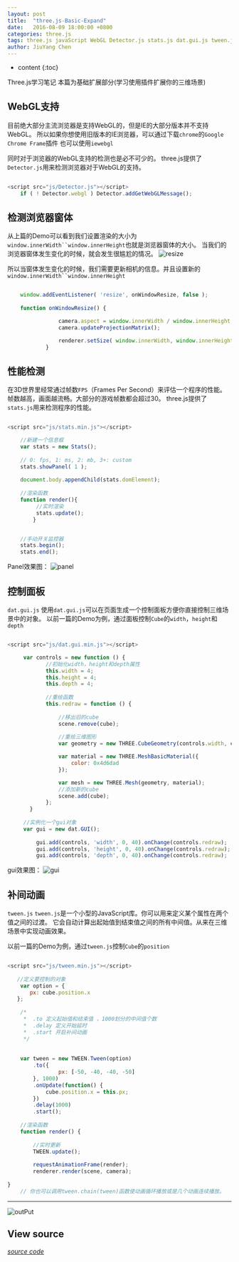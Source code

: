 ```yaml
---
layout: post
title:  "three.js-Basic-Expand"
date:   2016-08-09 18:00:00 +0800
categories: three.js
tags: three.js javaScript WebGL Detector.js stats.js dat.gui.js tween.js
author: JiuYang Chen
---
```


* content
{:toc}

Three.js学习笔记 本篇为基础扩展部分(学习使用插件扩展你的三维场景)



## WebGL支持
目前绝大部分主流浏览器是支持WebGL的，但是IE的大部分版本并不支持WebGL。
所以如果你想使用旧版本的IE浏览器，可以通过下载`chrome`的`Google Chrome Frame`插件
也可以使用`iewebgl`

同时对于浏览器的WebGL支持的检测也是必不可少的。
three.js提供了`Detector.js`用来检测浏览器对于WebGL的支持。

```js

<script src="js/Detector.js"></script>
    if ( ! Detector.webgl ) Detector.addGetWebGLMessage();

```

## 检测浏览器窗体
从上篇的Demo可以看到我们设置渲染的大小为`window.innerWidth``window.innerHeight`也就是浏览器窗体的大小。
当我们的浏览器窗体发生变化的时候，就会发生很尴尬的情况。
![resize](http://ww1.sinaimg.cn/mw690/c584f169gw1f6odzvym4kj20l70e3glk.jpg)

所以当窗体发生变化的时候，我们需要更新相机的信息。并且设置新的`window.innerWidth``window.innerHeight`

```js

    window.addEventListener( 'resize', onWindowResize, false );
    
    function onWindowResize() {

				camera.aspect = window.innerWidth / window.innerHeight;
				camera.updateProjectionMatrix();

				renderer.setSize( window.innerWidth, window.innerHeight );
			}


```

## 性能检测
在3D世界里经常通过帧数`FPS`（Frames Per Second）来评估一个程序的性能。
帧数越高，画面越流畅。大部分的游戏帧数都会超过30。
three.js提供了`stats.js`用来检测程序的性能。

```js

<script src="js/stats.min.js"></script>

    //新建一个信息框
    var stats = new Stats();
    
    // 0: fps, 1: ms, 2: mb, 3+: custom
    stats.showPanel( 1 ); 
    
    document.body.appendChild(stats.domElement);
    
    //渲染函数
    function render(){
         //实时渲染
         stats.update();
        }

```

```js

    //手动开关监控器
    stats.begin();
    stats.end();

```

Panel效果图：
![panel](http://ww4.sinaimg.cn/mw690/c584f169gw1f6nxpaolghj20i202m0t1.jpg)

## 控制面板
`dat.gui.js`
使用`dat.gui.js`可以在页面生成一个控制面板方便你直接控制三维场景中的对象。
以前一篇的Demo为例，通过面板控制`Cube`的`width`，`height`和`depth`

```js

<script src="js/dat.gui.min.js"></script>

     var controls = new function () {
            //初始化width，height和depth属性
            this.width = 4;
            this.height = 4;
            this.depth = 4;
            
            //重绘函数
            this.redraw = function () {
            
                //移出旧的cube
                scene.remove(cube);
                
                //重绘三维图形
                var geometry = new THREE.CubeGeometry(controls.width, controls.height, controls.depth);

				var material = new THREE.MeshBasicMaterial({
					color: 0x4d6dad
				});

				var mesh = new THREE.Mesh(geometry, material);
				//添加新的cube
                scene.add(cube);
            };
       }
     
     //实例化一个gui对象  
     var gui = new dat.GUI();
         
         gui.add(controls, 'width', 0, 40).onChange(controls.redraw);
         gui.add(controls, 'height', 0, 40).onChange(controls.redraw);
         gui.add(controls, 'depth', 0, 40).onChange(controls.redraw);


```

gui效果图：
![gui](http://ww2.sinaimg.cn/mw690/c584f169gw1f6nz6f0jvgj206u02wdfr.jpg)

## 补间动画
`tween.js`
`tween.js`是一个小型的JavaScript库。你可以用来定义某个属性在两个值之间的过渡。
它会自动计算出起始值到结束值之间的所有中间值。从来在三维场景中实现动画效果。

以前一篇的Demo为例，通过`tween.js`控制`Cube`的`position`

```js

<script src="js/tween.min.js"></script>
   
   //定义要控制的对象
    var option = {  
       px: cube.position.x
   };  
   
    /*  
     *  .to 定义起始值和结束值 ，1000划分的中间值个数
     *  .delay 定义开始延时
     *  .start 开启补间动画
     */ 
     
    
    var tween = new TWEEN.Tween(option)  
        .to({  
                px: [-50, -40, -40, -50]
        }, 1000)  
        .onUpdate(function() {  
            cube.position.x = this.px;
        })  
        .delay(1000)  
        .start();  
    
    //渲染函数
    function render() {  
        
        //实时更新
        TWEEN.update();  
        
        requestAnimationFrame(render);  
        renderer.render(scene, camera);  
                  
}  
    // 你也可以调用tween.chain(tween)函数使动画循环播放或是几个动画连续播放。
```

***

![outPut](http://ww4.sinaimg.cn/mw690/c584f169gw1f6oe9u9w39j20bc0bxaab.jpg)

## View source

*[source code](https://github.com/Chenjy1225/Chenjy1225.github.io/blob/master/source/three-basic-Expand.html)*